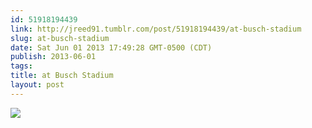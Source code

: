 ```yaml
---
id: 51918194439
link: http://jreed91.tumblr.com/post/51918194439/at-busch-stadium
slug: at-busch-stadium
date: Sat Jun 01 2013 17:49:28 GMT-0500 (CDT)
publish: 2013-06-01
tags: 
title: at Busch Stadium
layout: post
---
```



![](http://24.media.tumblr.com/7d8ba02c6f5ac0b7531a16d05ee25fbd/tumblr_mnqkqgejWk1qi8pkco1_1280.jpg)

